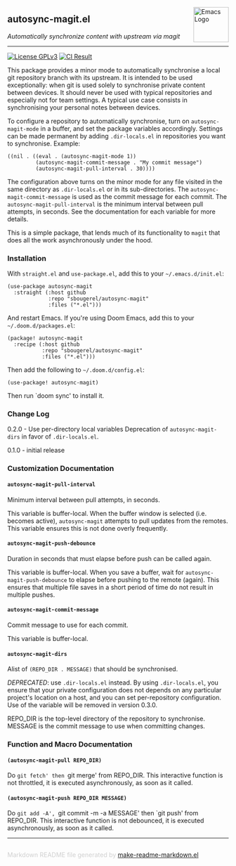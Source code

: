 <a href="https://github.com/sbougerel/autosync-magit"><img src="https://www.gnu.org/software/emacs/images/emacs.png" alt="Emacs Logo" width="80" height="80" align="right"></a>
## autosync-magit.el
*Automatically synchronize content with upstream via magit*

---

[![License GPLv3](https://img.shields.io/badge/license-GPL_v3-green.svg)](http://www.gnu.org/licenses/gpl-3.0.html)
[![CI Result](https://github.com/sbougerel/autosync-magit/actions/workflows/makefile.yml/badge.svg)](https://github.com/sbougerel/autosync-magit/actions)

This package provides a minor mode to automatically synchronise a local git
repository branch with its upstream.  It is intended to be used
exceptionally: when git is used solely to synchronise private content between
devices.  It should never be used with typical repositories and especially
not for team settings.  A typical use case consists in synchronising your
personal notes between devices.

To configure a repository to automatically synchronise, turn on
`autosync-magit-mode` in a buffer, and set the package variables accordingly.
Settings can be made permanent by adding `.dir-locals.el` in repositories you
want to synchronise.  Example:

    ((nil . ((eval . (autosync-magit-mode 1))
             (autosync-magit-commit-message . "My commit message")
             (autosync-magit-pull-interval . 30))))

The configuration above turns on the minor mode for any file visited in the
same directory as `.dir-locals.el` or in its sub-directories.  The
`autosync-magit-commit-message` is used as the commit message for each
commit.  The `autosync-magit-pull-interval` is the minimum interval between
pull attempts, in seconds.  See the documentation for each variable for more
details.

This is a simple package, that lends much of its functionality to `magit`
that does all the work asynchronously under the hood.

### Installation


With `straight.el` and `use-package.el`, add this to your `~/.emacs.d/init.el`:

    (use-package autosync-magit
      :straight (:host github
                 :repo "sbougerel/autosync-magit"
                 :files ("*.el")))

And restart Emacs.  If you're using Doom Emacs, add this to your
`~/.doom.d/packages.el`:

    (package! autosync-magit
      :recipe (:host github
               :repo "sbougerel/autosync-magit"
               :files ("*.el")))

Then add the following to `~/.doom.d/config.el`:

    (use-package! autosync-magit)

Then run `doom sync' to install it.

### Change Log


0.2.0 - Use per-directory local variables
Deprecation of `autosync-magit-dirs` in favor of `.dir-locals.el`.

0.1.0 - initial release



### Customization Documentation

#### `autosync-magit-pull-interval`

Minimum interval between pull attempts, in seconds.

This variable is buffer-local.  When the buffer window is
selected (i.e. becomes active), `autosync-magit` attempts to pull
updates from the remotes.  This variable ensures this is not done
overly frequently.

#### `autosync-magit-push-debounce`

Duration in seconds that must elapse before push can be called again.

This variable is buffer-local.  When you save a buffer, wait for
`autosync-magit-push-debounce` to elapse before pushing to the
remote (again).  This ensures that multiple file saves in a short
period of time do not result in multiple pushes.

#### `autosync-magit-commit-message`

Commit message to use for each commit.

This variable is buffer-local.

#### `autosync-magit-dirs`

Alist of `(REPO_DIR . MESSAGE)` that should be synchronised.

*DEPRECATED*: use `.dir-locals.el` instead.  By using
`.dir-locals.el`, you ensure that your private configuration does
not depends on any particular project's location on a host, and
you can set per-repository configuration.  Use of the variable
will be removed in version 0.3.0.

REPO_DIR is the top-level directory of the repository to
synchronise.  MESSAGE is the commit message to use when
committing changes.

### Function and Macro Documentation

#### `(autosync-magit-pull REPO_DIR)`

Do `git fetch' then `git merge' from REPO_DIR.
This interactive function is not throttled, it is executed
asynchronously, as soon as it called.

#### `(autosync-magit-push REPO_DIR MESSAGE)`

Do `git add -A', `git commit -m -a MESSAGE' then `git push' from REPO_DIR.
This interactive function is not debounced, it is executed
asynchronously, as soon as it called.

-----
<div style="padding-top:15px;color: #d0d0d0;">
Markdown README file generated by
<a href="https://github.com/mgalgs/make-readme-markdown">make-readme-markdown.el</a>
</div>
